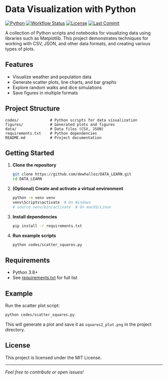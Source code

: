 # Data Visualization with Python

[![Python](https://img.shields.io/badge/python-3.8%2B-blue.svg)](https://www.python.org/)
[![Workflow Status](https://github.com/dewhallez/DATA_LEARN/actions/workflows/python-app.yml/badge.svg)](https://github.com/dewhallez/DATA_LEARN/actions)
[![License](https://img.shields.io/badge/license-MIT-green.svg)](LICENSE)
[![Last Commit](https://img.shields.io/github/last-commit/dewhallez/DATA_LEARN.svg)](https://github.com/dewhallez/DATA_LEARN/commits/main)

A collection of Python scripts and notebooks for visualizing data using libraries such as Matplotlib. This project demonstrates techniques for working with CSV, JSON, and other data formats, and creating various types of plots.

## Features

- Visualize weather and population data
- Generate scatter plots, line charts, and bar graphs
- Explore random walks and dice simulations
- Save figures in multiple formats

## Project Structure

```
codes/              # Python scripts for data visualization
figures/            # Generated plots and figures
data/               # Data files (CSV, JSON)
requirements.txt    # Python dependencies
README.md           # Project documentation
```

## Getting Started

1. **Clone the repository**
   ```sh
   git clone https://github.com/dewhallez/DATA_LEARN.git
   cd DATA_LEARN
   ```

2. **(Optional) Create and activate a virtual environment**
   ```sh
   python -m venv venv
   venv\Scripts\activate  # On Windows
   # source venv/bin/activate  # On macOS/Linux
   ```

3. **Install dependencies**
   ```sh
   pip install -r requirements.txt
   ```

4. **Run example scripts**
   ```sh
   python codes/scatter_squares.py
   ```

## Requirements

- Python 3.8+
- See [requirements.txt](requirements.txt) for full list

## Example

Run the scatter plot script:

```sh
python codes/scatter_squares.py
```

This will generate a plot and save it as `squares2_plot.png` in the project directory.

## License

This project is licensed under the MIT License.

---

*Feel free to contribute or open issues!*

```
